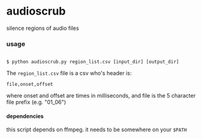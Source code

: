 # audioscrub

silence regions of audio files



### usage

```

$ python audioscrub.py region_list.csv [input_dir] [output_dir]
```

The ```region_list.csv``` file is a csv who's header is:

```file,onset,offset```

where onset and offset are times in milliseconds, and file is the 5 character file prefix (e.g. "01_06")


#### dependencies

this script depends on ffmpeg. it needs to be somewhere on your ```$PATH```